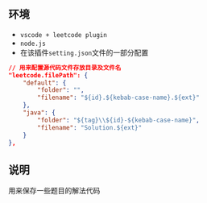 ## 环境

* `vscode + leetcode plugin`
* `node.js`
* 在该插件`setting.json`文件的一部分配置

```json
// 用来配置源代码文件存放目录及文件名
"leetcode.filePath": {
    "default": {
        "folder": "",
        "filename": "${id}.${kebab-case-name}.${ext}"
    },
    "java": {
        "folder": "${tag}\\${id}-${kebab-case-name}",
        "filename": "Solution.${ext}"
    }
},
```

## 说明

用来保存一些题目的解法代码
